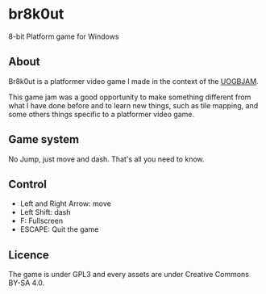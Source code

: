 # br8k0ut #

8-bit Platform game for Windows

## About ##

Br8k0ut is a platformer video game I made in the context of the [UOGBJAM](https://itch.io/jam/unofficial-gbjam1).

This game jam was a good opportunity to make something different from what I have done before and to learn new things, such as tile mapping, and some others things specific to a platformer video game.

## Game system ##

No Jump, just move and dash. That's all you need to know.

## Control ##

- Left and Right Arrow: move
- Left Shift: dash
- F: Fullscreen
- ESCAPE: Quit the game


## Licence ##

The game is under GPL3 and every assets are under Creative Commons BY-SA 4.0.

